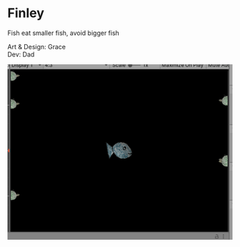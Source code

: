 # Finley
Fish eat smaller fish, avoid bigger fish   

Art & Design: Grace    
Dev: Dad

![sample](finley.gif)  
